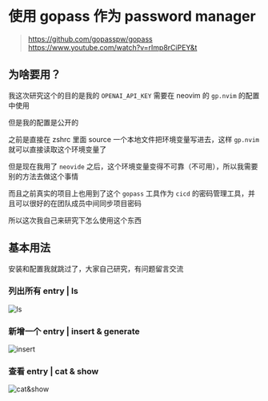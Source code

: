 # 使用 gopass 作为 password manager

> https://github.com/gopasspw/gopass
> https://www.youtube.com/watch?v=rImp8rCiPEY&t

## 为啥要用？

我这次研究这个的目的是我的 `OPENAI_API_KEY` 需要在 neovim 的 `gp.nvim` 的配置中使用

但是我的配置是公开的

之前是直接在 zshrc 里面 source 一个本地文件把环境变量写进去，这样 `gp.nvim` 就可以直接读取这个环境变量了

但是现在我用了 `neovide` 之后，这个环境变量变得不可靠（不可用），所以我需要别的方法去做这个事情

而且之前真实的项目上也用到了这个 `gopass` 工具作为 `cicd` 的密码管理工具，并且可以很好的在团队成员中间同步项目密码

所以这次我自己来研究下怎么使用这个东西

## 基本用法

安装和配置我就跳过了，大家自己研究，有问题留言交流

### 列出所有 entry | ls

![ls](https://github.com/LintaoAmons/lintao-index/assets/95092244/94ffed2b-edcf-4e11-9dd2-3bc1dac8f6bc)

### 新增一个 entry | insert & generate

![insert](https://github.com/LintaoAmons/lintao-index/assets/95092244/c50a5d4b-2df6-4afa-9fab-9ac8e573ba0d)

### 查看 entry | cat & show

![cat&show](https://github.com/LintaoAmons/lintao-index/assets/95092244/d0799d20-7748-407b-a254-54bd8ed2ea81)

